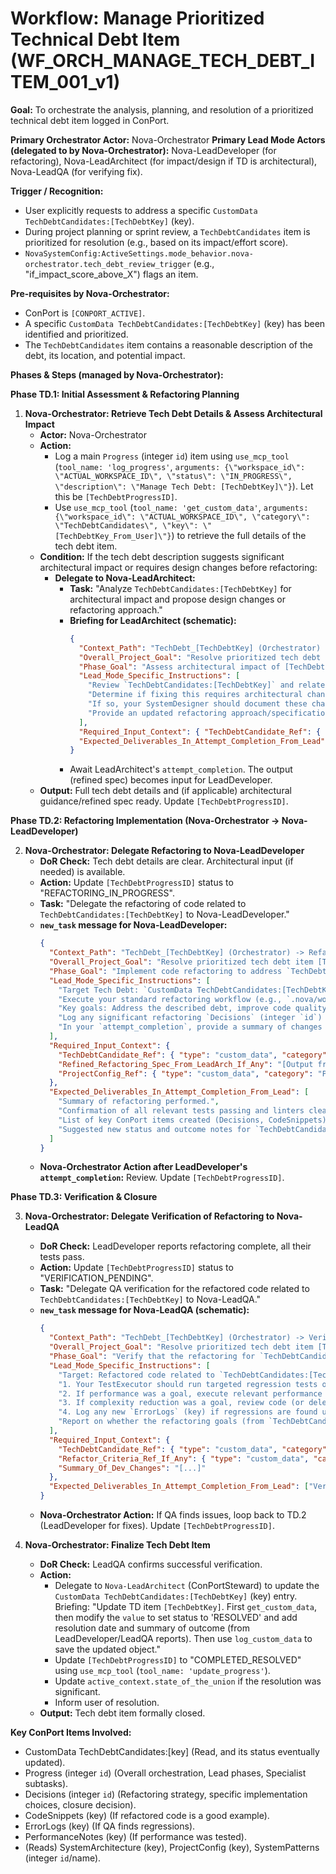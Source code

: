 # Workflow: Manage Prioritized Technical Debt Item (WF_ORCH_MANAGE_TECH_DEBT_ITEM_001_v1)

**Goal:** To orchestrate the analysis, planning, and resolution of a prioritized technical debt item logged in ConPort.

**Primary Orchestrator Actor:** Nova-Orchestrator
**Primary Lead Mode Actors (delegated to by Nova-Orchestrator):** Nova-LeadDeveloper (for refactoring), Nova-LeadArchitect (for impact/design if TD is architectural), Nova-LeadQA (for verifying fix).

**Trigger / Recognition:**
- User explicitly requests to address a specific `CustomData TechDebtCandidates:[TechDebtKey]` (key).
- During project planning or sprint review, a `TechDebtCandidates` item is prioritized for resolution (e.g., based on its impact/effort score).
- `NovaSystemConfig:ActiveSettings.mode_behavior.nova-orchestrator.tech_debt_review_trigger` (e.g., "if_impact_score_above_X") flags an item.

**Pre-requisites by Nova-Orchestrator:**
- ConPort is `[CONPORT_ACTIVE]`.
- A specific `CustomData TechDebtCandidates:[TechDebtKey]` (key) has been identified and prioritized.
- The `TechDebtCandidates` item contains a reasonable description of the debt, its location, and potential impact.

**Phases & Steps (managed by Nova-Orchestrator):**

**Phase TD.1: Initial Assessment & Refactoring Planning**

1.  **Nova-Orchestrator: Retrieve Tech Debt Details & Assess Architectural Impact**
    *   **Actor:** Nova-Orchestrator
    *   **Action:**
        *   Log a main `Progress` (integer `id`) item using `use_mcp_tool` (`tool_name: 'log_progress'`, `arguments: {\"workspace_id\": \"ACTUAL_WORKSPACE_ID\", \"status\": \"IN_PROGRESS\", \"description\": \"Manage Tech Debt: [TechDebtKey]\"}`). Let this be `[TechDebtProgressID]`.
        *   Use `use_mcp_tool` (`tool_name: 'get_custom_data'`, `arguments: {\"workspace_id\": \"ACTUAL_WORKSPACE_ID\", \"category\": \"TechDebtCandidates\", \"key\": \"[TechDebtKey_From_User]\"}`) to retrieve the full details of the tech debt item.
    *   **Condition:** If the tech debt description suggests significant architectural impact or requires design changes before refactoring:
        *   **Delegate to Nova-LeadArchitect:**
            *   **Task:** "Analyze `TechDebtCandidates:[TechDebtKey]` for architectural impact and propose design changes or refactoring approach."
            *   **Briefing for LeadArchitect (schematic):**
                ```json
                {
                  "Context_Path": "TechDebt_[TechDebtKey] (Orchestrator) -> ArchAnalysis (LeadArchitect)",
                  "Overall_Project_Goal": "Resolve prioritized tech debt item [TechDebtKey].",
                  "Phase_Goal": "Assess architectural impact of [TechDebtKey] and define/refine refactoring design if needed.",
                  "Lead_Mode_Specific_Instructions": [
                    "Review `TechDebtCandidates:[TechDebtKey]` and related code/ConPort items.",
                    "Determine if fixing this requires architectural changes or a specific design pattern for refactoring.",
                    "If so, your SystemDesigner should document these changes in `SystemArchitecture` (key) or as a `Decision` (integer `id`).",
                    "Provide an updated refactoring approach/specification for LeadDeveloper."
                  ],
                  "Required_Input_Context": { "TechDebtCandidate_Ref": { "type": "custom_data", "category": "TechDebtCandidates", "key": "[TechDebtKey]" } },
                  "Expected_Deliverables_In_Attempt_Completion_From_Lead": ["Refined refactoring specification", "Keys/IDs of any new/updated Arch/Decision items."]
                }
                ```
            *   Await LeadArchitect's `attempt_completion`. The output (refined spec) becomes input for LeadDeveloper.
    *   **Output:** Full tech debt details and (if applicable) architectural guidance/refined spec ready. Update `[TechDebtProgressID]`.

**Phase TD.2: Refactoring Implementation (Nova-Orchestrator -> Nova-LeadDeveloper)**

2.  **Nova-Orchestrator: Delegate Refactoring to Nova-LeadDeveloper**
    *   **DoR Check:** Tech debt details are clear. Architectural input (if needed) is available.
    *   **Action:** Update `[TechDebtProgressID]` status to "REFACTORING_IN_PROGRESS".
    *   **Task:** "Delegate the refactoring of code related to `TechDebtCandidates:[TechDebtKey]` to Nova-LeadDeveloper."
    *   **`new_task` message for Nova-LeadDeveloper:**
        ```json
        {
          "Context_Path": "TechDebt_[TechDebtKey] (Orchestrator) -> Refactor (LeadDeveloper)",
          "Overall_Project_Goal": "Resolve prioritized tech debt item [TechDebtKey].",
          "Phase_Goal": "Implement code refactoring to address `TechDebtCandidates:[TechDebtKey]`, ensuring all tests pass and quality standards are met.",
          "Lead_Mode_Specific_Instructions": [
            "Target Tech Debt: `CustomData TechDebtCandidates:[TechDebtKey]` (key). Review its details and any architectural guidance from LeadArchitect (see `Refined_Refactoring_Spec_From_LeadArch`).",
            "Execute your standard refactoring workflow (e.g., `.nova/workflows/nova-leaddeveloper/WF_DEV_TECHDEBT_REFACTOR_COMPONENT_001_v1.md`) to manage your team (CodeRefactorer, TestAutomator) for this task.",
            "Key goals: Address the described debt, improve code quality/performance as specified, ensure no regressions by running all relevant tests.",
            "Log any significant refactoring `Decisions` (integer `id`) or new `CodeSnippets` (key).",
            "In your `attempt_completion`, provide a summary of changes and confirm test/linter status. Also indicate the new suggested status for `TechDebtCandidates:[TechDebtKey]` (e.g., 'RESOLVED', 'PARTIALLY_ADDRESSED')."
          ],
          "Required_Input_Context": {
            "TechDebtCandidate_Ref": { "type": "custom_data", "category": "TechDebtCandidates", "key": "[TechDebtKey]" },
            "Refined_Refactoring_Spec_From_LeadArch_If_Any": "[Output from LeadArchitect in TD.1, or null]",
            "ProjectConfig_Ref": { "type": "custom_data", "category": "ProjectConfig", "key": "ActiveConfig" }
          },
          "Expected_Deliverables_In_Attempt_Completion_From_Lead": [
            "Summary of refactoring performed.",
            "Confirmation of all relevant tests passing and linters clean.",
            "List of key ConPort items created (Decisions, CodeSnippets).",
            "Suggested new status and outcome notes for `TechDebtCandidates:[TechDebtKey]`."
          ]
        }
        ```
    *   **Nova-Orchestrator Action after LeadDeveloper's `attempt_completion`:** Review. Update `[TechDebtProgressID]`.

**Phase TD.3: Verification & Closure**

3.  **Nova-Orchestrator: Delegate Verification of Refactoring to Nova-LeadQA**
    *   **DoR Check:** LeadDeveloper reports refactoring complete, all their tests pass.
    *   **Action:** Update `[TechDebtProgressID]` status to "VERIFICATION_PENDING".
    *   **Task:** "Delegate QA verification for the refactored code related to `TechDebtCandidates:[TechDebtKey]` to Nova-LeadQA."
    *   **`new_task` message for Nova-LeadQA (schematic):**
        ```json
        {
          "Context_Path": "TechDebt_[TechDebtKey] (Orchestrator) -> VerifyRefactor (LeadQA)",
          "Overall_Project_Goal": "Resolve prioritized tech debt item [TechDebtKey].",
          "Phase_Goal": "Verify that the refactoring for `TechDebtCandidates:[TechDebtKey]` was successful, introduced no regressions, and achieved its quality goals.",
          "Lead_Mode_Specific_Instructions": [
            "Target: Refactored code related to `TechDebtCandidates:[TechDebtKey]`. Dev changes summary: [From LeadDev's output].",
            "1. Your TestExecutor should run targeted regression tests on areas affected by the refactoring.",
            "2. If performance was a goal, execute relevant performance tests (`WF_QA_PERFORMANCE_TEST_EXECUTION_001_v1.md` for guidance).",
            "3. If complexity reduction was a goal, review code (or delegate to FlowAsk for metrics if possible) for clarity improvements.",
            "4. Log any new `ErrorLogs` (key) if regressions are found using `use_mcp_tool` (`tool_name: 'log_custom_data'`).",
            "Report on whether the refactoring goals (from `TechDebtCandidates` item or `RefactorCriteria`) were met and if system stability is maintained."
          ],
          "Required_Input_Context": {
            "TechDebtCandidate_Ref": { "type": "custom_data", "category": "TechDebtCandidates", "key": "[TechDebtKey]" },
            "Refactor_Criteria_Ref_If_Any": { "type": "custom_data", "category": "RefactorCriteria", "key": "[ComponentName_RefactorCriteriaKey]" },
            "Summary_Of_Dev_Changes": "[...]"
          },
          "Expected_Deliverables_In_Attempt_Completion_From_Lead": ["Verification summary", "Pass/fail status", "List of any new `ErrorLogs` (keys)."]
        }
        ```
    *   **Nova-Orchestrator Action:** If QA finds issues, loop back to TD.2 (LeadDeveloper for fixes). Update `[TechDebtProgressID]`.

4.  **Nova-Orchestrator: Finalize Tech Debt Item**
    *   **DoR Check:** LeadQA confirms successful verification.
    *   **Action:**
        *   Delegate to `Nova-LeadArchitect` (ConPortSteward) to update the `CustomData TechDebtCandidates:[TechDebtKey]` (key) entry. Briefing: "Update TD item `[TechDebtKey]`. First `get_custom_data`, then modify the `value` to set status to 'RESOLVED' and add resolution date and summary of outcome (from LeadDeveloper/LeadQA reports). Then use `log_custom_data` to save the updated object."
        *   Update `[TechDebtProgressID]` to "COMPLETED_RESOLVED" using `use_mcp_tool` (`tool_name: 'update_progress'`).
        *   Update `active_context.state_of_the_union` if the resolution was significant.
        *   Inform user of resolution.
    *   **Output:** Tech debt item formally closed.

**Key ConPort Items Involved:**
- CustomData TechDebtCandidates:[key] (Read, and its status eventually updated).
- Progress (integer `id`) (Overall orchestration, Lead phases, Specialist subtasks).
- Decisions (integer `id`) (Refactoring strategy, specific implementation choices, closure decision).
- CodeSnippets (key) (If refactored code is a good example).
- ErrorLogs (key) (If QA finds regressions).
- PerformanceNotes (key) (If performance was tested).
- (Reads) SystemArchitecture (key), ProjectConfig (key), SystemPatterns (integer `id`/name).